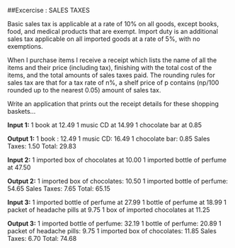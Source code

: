 ##Excercise : SALES TAXES

Basic sales tax is applicable at a rate of 10% on all goods, except books,
food, and medical products that are exempt. Import duty is an additional
sales tax applicable on all imported goods at a rate of 5%, with no
exemptions.

When I purchase items I receive a receipt which lists the name of all the
items and their price (including tax), finishing with the total cost of the
items, and the total amounts of sales taxes paid.  The rounding rules for
sales tax are that for a tax rate of n%, a shelf price of p contains
(np/100 rounded up to the nearest 0.05) amount of sales tax.

Write an application that prints out the receipt details for these shopping
baskets...

**Input 1:**
1 book at 12.49
1 music CD at 14.99
1 chocolate bar at 0.85

**Output 1:**
1 book : 12.49
1 music CD: 16.49
1 chocolate bar: 0.85
Sales Taxes: 1.50
Total: 29.83

**Input 2:**
1 imported box of chocolates at 10.00
1 imported bottle of perfume at 47.50

**Output 2:**
1 imported box of chocolates: 10.50
1 imported bottle of perfume: 54.65
Sales Taxes: 7.65
Total: 65.15

**Input 3:**
1 imported bottle of perfume at 27.99
1 bottle of perfume at 18.99
1 packet of headache pills at 9.75
1 box of imported chocolates at 11.25

**Output 3:**
1 imported bottle of perfume: 32.19
1 bottle of perfume: 20.89
1 packet of headache pills: 9.75
1 imported box of chocolates: 11.85
Sales Taxes: 6.70
Total: 74.68
